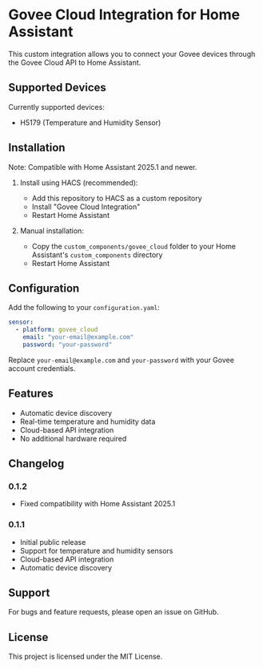 # Govee Cloud Integration for Home Assistant

This custom integration allows you to connect your Govee devices through the Govee Cloud API to Home Assistant.

## Supported Devices

Currently supported devices:
- H5179 (Temperature and Humidity Sensor)

## Installation

Note: Compatible with Home Assistant 2025.1 and newer.

1. Install using HACS (recommended):
   - Add this repository to HACS as a custom repository
   - Install "Govee Cloud Integration"
   - Restart Home Assistant

2. Manual installation:
   - Copy the `custom_components/govee_cloud` folder to your Home Assistant's `custom_components` directory
   - Restart Home Assistant

## Configuration

Add the following to your `configuration.yaml`:

```yaml
sensor:
  - platform: govee_cloud
    email: "your-email@example.com"
    password: "your-password"
```

Replace `your-email@example.com` and `your-password` with your Govee account credentials.

## Features

- Automatic device discovery
- Real-time temperature and humidity data
- Cloud-based API integration
- No additional hardware required

## Changelog

### 0.1.2
- Fixed compatibility with Home Assistant 2025.1

### 0.1.1
- Initial public release
- Support for temperature and humidity sensors
- Cloud-based API integration
- Automatic device discovery

## Support

For bugs and feature requests, please open an issue on GitHub.

## License

This project is licensed under the MIT License.

